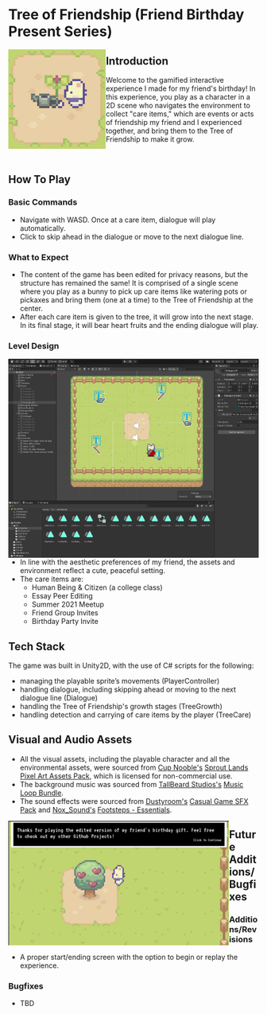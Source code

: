# Tree of Friendship (Friend Birthday Present Series)
<img align="left" src="https://github.com/anke-hao/Friend_Bunny_BDayPresent/blob/main/Screenshots/In-game%20Screenshot%207.png" style="height: 200px;">

## Introduction


Welcome to the gamified interactive experience I made for my friend's birthday! In this experience, you play as a character in a 2D scene who navigates the environment to collect "care items," which are events or acts of friendship my friend and I experienced together, and bring them to the Tree of Friendship to make it grow.

<br />

## How To Play
### Basic Commands
- Navigate with WASD. Once at a care item, dialogue will play automatically.
- Click to skip ahead in the dialogue or move to the next dialogue line.
  
### What to Expect
- The content of the game has been edited for privacy reasons, but the structure has remained the same! It is comprised of a single scene where you play as a bunny to pick up care items like watering pots or pickaxes and bring them (one at a time) to the Tree of Friendship at the center.
- After each care item is given to the tree, it will grow into the next stage. In its final stage, it will bear heart fruits and the ending dialogue will play.

### Level Design

<img align="right" src="https://github.com/anke-hao/Friend_Bunny_BDayPresent/blob/main/Screenshots/Workspace%20Screenshot.png" style="height: 400px;">

- In line with the aesthetic preferences of my friend, the assets and environment reflect a cute, peaceful setting.
- The care items are:
  - Human Being & Citizen (a college class)
  - Essay Peer Editing
  - Summer 2021 Meetup
  - Friend Group Invites
  - Birthday Party Invite

## Tech Stack
The game was built in Unity2D, with the use of C# scripts for the following:
- managing the playable sprite’s movements (PlayerController)
- handling dialogue, including skipping ahead or moving to the next dialogue line (Dialogue)
- handling the Tree of Friendship's growth stages (TreeGrowth)
- handling detection and carrying of care items by the player (TreeCare)

## Visual and Audio Assets

- All the visual assets, including the playable character and all the environmental assets, were sourced from [Cup Nooble's](https://cupnooble.itch.io/) [Sprout Lands Pixel Art Assets Pack](https://cupnooble.itch.io/sprout-lands-asset-pack), which is licensed for non-commercial use.
- The background music was sourced from [TallBeard Studios's](https://tallbeard.itch.io/) [Music Loop Bundle](https://tallbeard.itch.io/music-loop-bundle).
- The sound effects were sourced from [Dustyroom's](https://assetstore.unity.com/publishers/16150) [Casual Game SFX Pack](https://assetstore.unity.com/packages/audio/sound-fx/free-casual-game-sfx-pack-54116#content) and [Nox_Sound's](https://assetstore.unity.com/publishers/52638) [Footsteps - Essentials](https://assetstore.unity.com/packages/audio/sound-fx/foley/footsteps-essentials-189879#content).

<img align="left" src="https://github.com/anke-hao/Friend_Bunny_BDayPresent/blob/main/Screenshots/In-game%20Screenshot%206.png" style="height: 250px;">
  
## Future Additions/Bugfixes

### Additions/Revisions
- A proper start/ending screen with the option to begin or replay the experience.

### Bugfixes
- TBD


